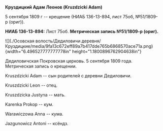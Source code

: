 **Круздицкий Адам Леонов (Kruzdzicki Adam)**

5 сентября 1809 г -- крещение (НИАБ 136-13-894, лист 75об, №51/1809-р
(ориг)).

**НИАБ 136-13-894:** Лист 75об. **Метрическая запись №51/1809-р
(ориг).**

![](./Осовская волость/Дедиловичи деревня/Круздицкие/media/9fa13c672eff89a7b417dde765b6868570ace71a.png){width="6.496527777777778in"
height="1.1800896762904638in"}

Дедиловичская Покровская церковь. 5 сентября 1809 года. Метрическая
запись о крещении.

Kruszdzicki Adam -- сын родителей с деревни Дедиловичи.

Kruszdzicki Leon -- отец.

Kruszdzicka Justyna -- мать.

Karenka Prokop -- кум.

Warawiczowa Anna -- кума.

Jazgunowicz Antoni -- ксёндз.
